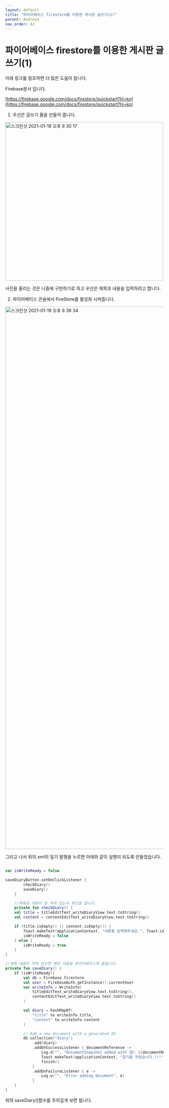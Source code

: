```yaml
---
layout: default
title: "파이어베이스 firestore를 이용한 게시판 글쓰기(1)"
parent: Android
nav_order: 42
---
```


# 파이어베이스 firestore를 이용한 게시판 글쓰기(1)

아래 링크를 참조하면 더 많은 도움이 됩니다.

Firebase문서 입니다.

[https://firebase.google.com/docs/firestore/quickstart?hl=ko](https://firebase.google.com/docs/firestore/quickstart?hl=ko)

1. 우선은 글쓰기 폼을 만들어 줍니다.

<img width="502" alt="스크린샷 2021-01-19 오후 8 30 17" src="https://user-images.githubusercontent.com/16849874/105029037-273f0300-5a95-11eb-8ac9-1af1eaa26fd5.png">

사진을 올리는 것은 나중에 구현하기로 하고 우선은 제목과 내용을 입력하려고 합니다.

2. 파이어베이스 콘솔에서 FireStore를 활성화 시켜줍니다.

<img width="1718" alt="스크린샷 2021-01-19 오후 8 36 34" src="https://user-images.githubusercontent.com/16849874/105029701-07f4a580-5a96-11eb-9328-e2620224560a.png">

그리고 나서 위의 xml의 일기 발행을 누르면 아래와 같이 실행이 되도록 만들었습니다.

```kotlin

var isWriteReady = false

saveDiaryButton.setOnClickListener {
        checkDiary()
        saveDiary()
    }

    //제목과 내용이 잘 적혀 있는지 확인을 합니다.
    private fun checkDiary() {
    val title = titleEditText_writeDiaryView.text.toString()
    val content = contentEditText_writeDiaryView.text.toString()

    if (title.isEmpty() || content.isEmpty()) {
        Toast.makeText(applicationContext, "내용을 입력해주세요.", Toast.LENGTH_SHORT).show()
        isWriteReady = false
    } else {
        isWriteReady = true
    }
}

//제목 내용이 적혀 있으면 해당 내용을 파이어베이스에 올립니다.
private fun saveDiary() {
    if (isWriteReady){
        val db = Firebase.firestore
        val user = FirebaseAuth.getInstance().currentUser
        var writeInfo = WriteInfo(
            titleEditText_writeDiaryView.text.toString(),
            contentEditText_writeDiaryView.text.toString()
        )

        val diary = hashMapOf(
            "title" to writeInfo.title,
            "content" to writeInfo.content
        )

        // Add a new document with a generated ID
        db.collection("diary")
            .add(diary)
            .addOnSuccessListener { documentReference ->
                Log.d("", "DocumentSnapshot added with ID: ${documentReference.id}")
                Toast.makeText(applicationContext, "일기를 적었습니다.!!!", Toast.LENGTH_SHORT).show()
                finish()
            }
            .addOnFailureListener { e ->
                Log.w("", "Error adding document", e)
            }
    }
}
```

위의 saveDiary()함수를 주의깊게 보면 됩니다.